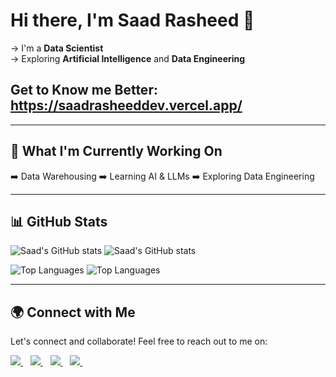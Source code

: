# Hi there, I'm Saad Rasheed 👋

→ I'm a **Data Scientist**  
→ Exploring **Artificial Intelligence** and **Data Engineering**

## Get to Know me Better: https://saadrasheeddev.vercel.app/

---

## 🚀 What I'm Currently Working On

➡️ Data Warehousing
➡️ Learning AI & LLMs
➡️ Exploring Data Engineering

---

## 📊 GitHub Stats

![Saad's GitHub stats](https://github-readme-stats.vercel.app/api?username=saadrasheeddev&show_icons=true&theme=default#gh-light-mode-only)
![Saad's GitHub stats](https://github-readme-stats.vercel.app/api?username=saadrasheeddev&show_icons=true&theme=tokyonight#gh-dark-mode-only)

![Top Languages](https://github-readme-stats.vercel.app/api/top-langs/?username=saadrasheeddev&layout=compact&theme=default#gh-light-mode-only)
![Top Languages](https://github-readme-stats.vercel.app/api/top-langs/?username=saadrasheeddev&layout=compact&theme=tokyonight#gh-dark-mode-only)

---

## 🌍 Connect with Me

Let's connect and collaborate! Feel free to reach out to me on:

<p>
  
  <a href="https://www.linkedin.com/in/saadrasheeddev/">
    <img src="https://img.shields.io/badge/linkedin-%230077B5.svg?&style=for-the-badge&logo=linkedin&logoColor=white" />
  </a>&nbsp;&nbsp;
  <a href="https://www.kaggle.com/saadrasheed20">
      <img src="https://img.shields.io/badge/Kaggle-20BEFF?style=for-the-badge&logo=kaggle&logoColor=white" />        
  </a>&nbsp;&nbsp;
  <a href="https://mail.google.com/mail/u/?authuser=saadrasheeddev@gmail.com/">
      <img src="https://img.shields.io/badge/Gmail-D14836?style=for-the-badge&logo=gmail&logoColor=white" />        
  </a>&nbsp;&nbsp;
  <a href="https://www.facebook.com/saadrasheed20">
      <img src="https://img.shields.io/badge/Facebook-1877F2?style=for-the-badge&logo=facebook&logoColor=white" />        
  </a>&nbsp;&nbsp;
  
</p>
